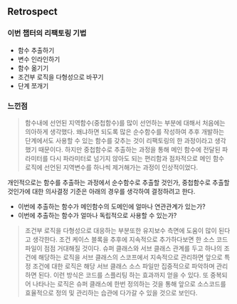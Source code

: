 ## Retrospect

### 이번 챕터의 리팩토링 기법

- 함수 추출하기
- 변수 인라인하기
- 함수 옮기기
- 조건부 로직을 다형성으로 바꾸기
- 단계 쪼개기

### 느낀점

> 함수내에 선언된 지역함수(중첩함수)를 많이 선언하는 부분에 대해서 처음에는 의아하게 생각했다. 왜냐하면 되도록 많은 순수함수를 작성하여 추후 개발하는 단계에서도 사용할 수 있는 함수를 갖추는 것이 리팩토링의 한 과정이라고 생각했기 때문이다. 하지만 중첩함수로 추출하는 과정을 통해 메인 함수에 전달된 파라미터를 다시 파라미터로 넘기지 않아도 되는 편리함과 점차적으로 메인 함수 로직에 선언된 지역변수를 하나씩 제거해가는 과정이 인상적이었다.

개인적으로는 함수를 추출하는 과정에서 순수함수로 추출할 것인가, 중첩함수로 추출할 것인가에 대한 의사결정 기준은 아래의 경우를 생각하여 결정하려고 한다.

- 이번에 추출하는 함수가 메인함수의 도메인에 얼마나 연관관계가 있는가?
- 이번에 추출하는 함수가 얼마나 독립적으로 사용할 수 있는가?

> 조건부 로직을 다형성으로 대응하는 부분또한 유지보수 측면에 도움이 많이 된다고 생각한다. 조건 케이스 블록을 추후에 지속적으로 추가하다보면 한 소스 코드 파일이 점점 거대해질 것이다. 슈퍼 클래스와 서브 클래스 관계를 두고 하나의 조건에 해당하는 로직을 서브 클래스의 스코프에서 지속적으로 관리하면 앞으로 특정 조건에 대한 로직은 해당 서브 클래스 소스 파일만 집중적으로 파악하며 관리하면 된다. 이런 방식은 코드를 스플리팅 하는 효과까지 얻을 수 있다. 또 중복되어 나타나는 로직은 슈퍼 클래스에 한번 정의하는 것을 통해 앞으로 소스코드를 효율적으로 정의 및 관리하는 습관에 다가갈 수 있을 것으로 보인다.